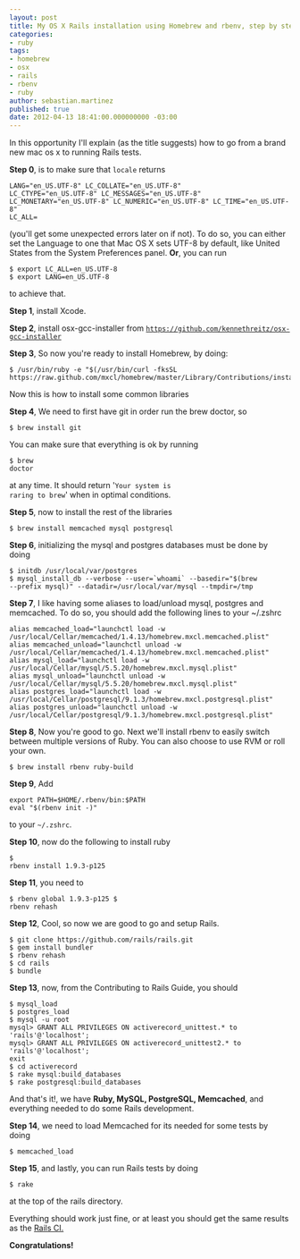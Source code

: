 ```yaml
---
layout: post
title: My OS X Rails installation using Homebrew and rbenv, step by step
categories:
- ruby
tags:
- homebrew
- osx
- rails
- rbenv
- ruby
author: sebastian.martinez
published: true
date: 2012-04-13 18:41:00.000000000 -03:00
---
```

In this opportunity I'll explain (as the title suggests) how to go from a brand new mac os x to running Rails tests.

<b>Step 0</b>, is to make sure that <code>locale</code> returns <pre><code>LANG="en_US.UTF-8"
LC_COLLATE="en_US.UTF-8"
LC_CTYPE="en_US.UTF-8"
LC_MESSAGES="en_US.UTF-8"
LC_MONETARY="en_US.UTF-8"
LC_NUMERIC="en_US.UTF-8"
LC_TIME="en_US.UTF-8"
LC_ALL=
</code></pre>

(you'll get some unexpected errors later on if not). To do so, you can either set the Language to one that Mac OS X sets UTF-8 by default, like United States from the System Preferences panel. 
<b>Or</b>, you can run
<pre><code>$ export LC_ALL=en_US.UTF-8
$ export LANG=en_US.UTF-8
</code></pre>
to achieve that.

<b>Step 1</b>, install Xcode.

<b>Step 2</b>, install osx-gcc-installer from <code>https://github.com/kennethreitz/osx-gcc-installer</code>

<b>Step 3</b>, So now you're ready to install Homebrew, by doing:

<pre><code>$ /usr/bin/ruby -e "$(/usr/bin/curl -fksSL https://raw.github.com/mxcl/homebrew/master/Library/Contributions/install_homebrew.rb)"
</code></pre>

Now this is how to install some common libraries

<b>Step 4</b>, We need to first have git in order run the brew doctor, so
<pre><code>$ brew install git</code></pre> 

You can make sure that everything is ok by running <pre><code>$ brew doctor</code></pre> at any time. It should return '<code>Your system is raring to brew</code>' when in optimal conditions.

<b>Step 5</b>, now to install the rest of the libraries

<pre><code>$ brew install memcached mysql postgresql</code></pre>

<b>Step 6</b>, initializing the mysql and postgres databases must be done by doing
<pre><code>$ initdb /usr/local/var/postgres
$ mysql_install_db --verbose --user=`whoami` --basedir="$(brew
--prefix mysql)" --datadir=/usr/local/var/mysql --tmpdir=/tmp
</code></pre>

<b>Step 7</b>, I like having some aliases to load/unload mysql, postgres and memcached. To do so, you should add the following lines to your ~/.zshrc
<pre><code>alias memcached_load="launchctl load -w /usr/local/Cellar/memcached/1.4.13/homebrew.mxcl.memcached.plist"
alias memcached_unload="launchctl unload -w /usr/local/Cellar/memcached/1.4.13/homebrew.mxcl.memcached.plist"
alias mysql_load="launchctl load -w /usr/local/Cellar/mysql/5.5.20/homebrew.mxcl.mysql.plist"
alias mysql_unload="launchctl unload -w /usr/local/Cellar/mysql/5.5.20/homebrew.mxcl.mysql.plist"
alias postgres_load="launchctl load -w /usr/local/Cellar/postgresql/9.1.3/homebrew.mxcl.postgresql.plist"
alias postgres_unload="launchctl unload -w /usr/local/Cellar/postgresql/9.1.3/homebrew.mxcl.postgresql.plist"
</code></pre>

<b>Step 8</b>, Now you're good to go. Next we'll install rbenv to easily switch between multiple versions of Ruby. You can also choose to use RVM or roll your own.
<pre><code>$ brew install rbenv ruby-build</code></pre>

<b>Step 9</b>, Add 
<pre><code>export PATH=$HOME/.rbenv/bin:$PATH
eval "$(rbenv init -)"
</code></pre>
to your <code>~/.zshrc</code>.

<b>Step 10</b>, now do the following to install ruby <pre><code>$ rbenv install 1.9.3-p125</code></pre>

<b>Step 11</b>, you need to <pre><code>$ rbenv global 1.9.3-p125
$ rbenv rehash</code></pre>

<b>Step 12</b>, Cool, so now we are good to go and setup Rails.

<pre><code>$ git clone https://github.com/rails/rails.git
$ gem install bundler
$ rbenv rehash
$ cd rails
$ bundle
</code></pre>

<b>Step 13</b>, now, from the Contributing to Rails Guide, you should 
<pre><code>$ mysql_load
$ postgres_load
$ mysql -u root
mysql> GRANT ALL PRIVILEGES ON activerecord_unittest.* to 'rails'@'localhost';
mysql> GRANT ALL PRIVILEGES ON activerecord_unittest2.* to 'rails'@'localhost';
exit
$ cd activerecord
$ rake mysql:build_databases
$ rake postgresql:build_databases
</code></pre>

And that's it!, we have <b>Ruby, MySQL, PostgreSQL, Memcached</b>, and everything needed to do some Rails development.

<b>Step 14</b>, we need to load Memcached for its needed for some tests by doing
<pre><code>$ memcached_load </code></pre>

<b>Step 15</b>, and lastly, you can run Rails tests by doing
<pre><code>$ rake</code></pre>
at the top of the rails directory.

Everything should work just fine, or at least you should get the same results as the [Rails CI.](http://travis-ci.org/#!/rails/rails)

<b>Congratulations! </b>
